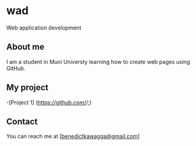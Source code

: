 # wad
Web application development 

## About me
I am a student in Muni Universty learning how to create web pages using GitHub.

## My project
-[Project 1]
(https://github.com/<Benedictkawagga>/<project1-repo>;)

## Contact
You can reach me at
[benedictkawagga@gmail.com]
